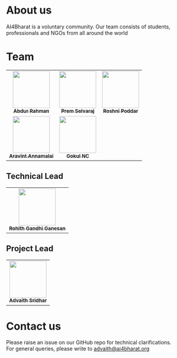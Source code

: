 # About us

AI4Bharat is a voluntary community. Our team consists of students, professionals and NGOs from all around the world

# Team

<table>
  <tr>
    <td align="center"><a href="https://github.com/abdur-cool"><img src="https://avatars.githubusercontent.com/u/59405879?v=4" width="100px;" alt=""/><br /><sub><b>Abdur Rahman</b></sub></a></td>
    <td align="center"><a href="https://github.com/Prem-kumar27"><img src="https://avatars.githubusercontent.com/u/14202523?v=4" width="100px;" alt=""/><br /><sub><b>Prem Selvaraj</b></sub></a></td>
    <td align="center"><a href="https://github.com/roshni-poddar"><img src="https://avatars.githubusercontent.com/u/41294786?v=4" width="100px;" alt=""/><br /><sub><b>Roshni Poddar</b></sub></a></td>
  </tr>
  <tr>
    <td align="center"><a href="https://github.com/aravint-annamalai"><img src="https://avatars.githubusercontent.com/u/58785632?v=4" width="100px;" alt=""/><br /><sub><b>Aravint Annamalai</b></sub></a></td>
    <td align="center"><a href="https://github.com/GokulNC"><img src="https://avatars.githubusercontent.com/u/10559293?v=4" width="100px;" alt=""/><br /><sub><b>Gokul NC</b></sub></a></td>
  </tr>
</table>

## Technical Lead

<table>
  <tr>
    <td align="center"><a href="http://github.com/gRohith327"><img src="https://avatars0.githubusercontent.com/u/36641932?v=4" width="100px;" alt=""/><br /><sub><b>Rohith Gandhi Ganesan</b></sub></a></td>
  </tr>
 </table>
 
## Project Lead

<table>
  <tr>
    <td align="center"><a href="https://github.com/ads97"><img src="https://avatars0.githubusercontent.com/u/36174577?v=4" width="100px;" alt=""/><br /><sub><b>Advaith Sridhar</b></sub></a></td>
  </tr>
 </table>
 
# Contact us

Please raise an issue on our GitHub repo for technical clarifications.  
For general queries, please write to advaith@ai4bharat.org

